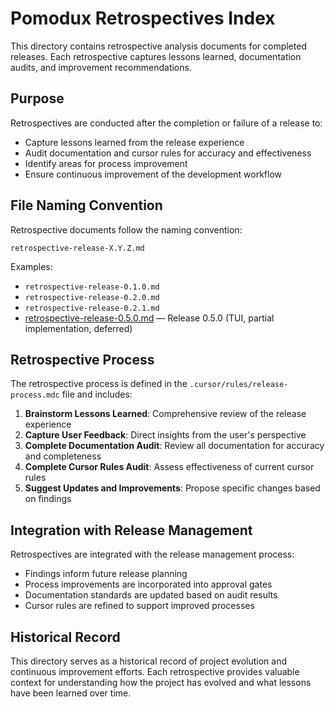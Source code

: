# Pomodux Retrospectives Index

This directory contains retrospective analysis documents for completed releases. Each retrospective captures lessons learned, documentation audits, and improvement recommendations.

## Purpose

Retrospectives are conducted after the completion or failure of a release to:
- Capture lessons learned from the release experience
- Audit documentation and cursor rules for accuracy and effectiveness
- Identify areas for process improvement
- Ensure continuous improvement of the development workflow

## File Naming Convention

Retrospective documents follow the naming convention:
```
retrospective-release-X.Y.Z.md
```

Examples:
- `retrospective-release-0.1.0.md`
- `retrospective-release-0.2.0.md`
- `retrospective-release-0.2.1.md`
- [retrospective-release-0.5.0.md](retrospective-release-0.5.0.md) — Release 0.5.0 (TUI, partial implementation, deferred)

## Retrospective Process

The retrospective process is defined in the `.cursor/rules/release-process.mdc` file and includes:

1. **Brainstorm Lessons Learned**: Comprehensive review of the release experience
2. **Capture User Feedback**: Direct insights from the user's perspective
3. **Complete Documentation Audit**: Review all documentation for accuracy and completeness
4. **Complete Cursor Rules Audit**: Assess effectiveness of current cursor rules
5. **Suggest Updates and Improvements**: Propose specific changes based on findings

## Integration with Release Management

Retrospectives are integrated with the release management process:
- Findings inform future release planning
- Process improvements are incorporated into approval gates
- Documentation standards are updated based on audit results
- Cursor rules are refined to support improved processes

## Historical Record

This directory serves as a historical record of project evolution and continuous improvement efforts. Each retrospective provides valuable context for understanding how the project has evolved and what lessons have been learned over time. 